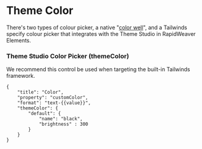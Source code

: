 # Theme Color

There's two types of colour picker, a native "[color well](broken-reference)", and a Tailwinds specify colour picker that integrates with the Theme Studio in RapidWeaver Elements.

### Theme Studio Color Picker (themeColor)

We recommend this control be used when targeting the built-in Tailwinds framework.

```
{
    "title": "Color",
    "property": "customColor",
    "format": "text-{{value}}",
    "themeColor": {
        "default": {
            "name": "black",
            "brightness" : 300
        }
    }
}
```

